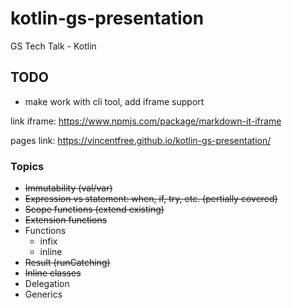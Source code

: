 # kotlin-gs-presentation
GS Tech Talk - Kotlin

## TODO

* make work with cli tool, add iframe support

link iframe: https://www.npmjs.com/package/markdown-it-iframe

pages link: https://vincentfree.github.io/kotlin-gs-presentation/

### Topics

* ~~Immutability (val/var)~~
* ~~Expression vs statement: when, if, try, etc. (pertially covered)~~
* ~~Scope functions (extend existing)~~
* ~~Extension functions~~
* Functions
  * infix
  * inline
* ~~Result (runCatching)~~
* ~~Inline classes~~
* Delegation
* Generics
